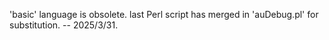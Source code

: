 'basic' language is obsolete.
last Perl script has merged in 'auDebug.pl' for substitution.  -- 2025/3/31.
